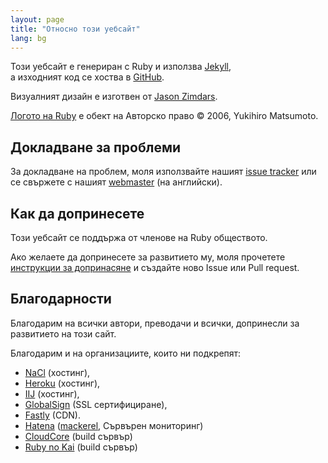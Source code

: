 ```yaml
---
layout: page
title: "Относно този уебсайт"
lang: bg
---
```


Този уебсайт е генериран с Ruby и използва [Jekyll][jekyll],<br>
а изходният код се хоства в [GitHub][github-repo].

Визуалният дизайн e изготвен от [Jason Zimdars][jzimdars].<br>

[Логото на Ruby][logo] е обект на Авторско право &copy; 2006, Yukihiro Matsumoto.


## Докладване за проблеми ##

За докладване на проблем, моля използвайте нашият [issue tracker][github-issues]
или се свържете с нашият [webmaster][webmaster] (на английски).


## Как да допринесете ##

Този уебсайт се поддържа от членове на Ruby обществото.

Ако желаете да допринесете за развитието му, моля прочетете
[инструкции за допринасяне][github-wiki] и създайте ново Issue
или Pull request.


## Благодарности ##

Благодарим на всички автори, преводачи и всички, допринесли за развитието
на този сайт.

Благодарим и на организациите, които ни подкрепят:

 * [NaCl][nacl] (хостинг),
 * [Heroku][heroku] (хостинг),
 * [IIJ][iij] (хостинг),
 * [GlobalSign][globalsign] (SSL сертифициране),
 * [Fastly][fastly] (CDN).
 * [Hatena][hatena] ([mackerel][mackerel], Сървърен мониторинг)
 * [CloudCore][cloudcore] (build сървър)
 * [Ruby no Kai][rubynokai] (build сървър)

[logo]: /bg/about/logo/
[webmaster]: mailto:webmaster@ruby-lang.org
[jekyll]: http://www.jekyllrb.com/
[jzimdars]: https://twitter.com/jasonzimdars
[github-repo]: https://github.com/ruby/www.ruby-lang.org/
[github-issues]: https://github.com/ruby/www.ruby-lang.org/issues
[github-wiki]: https://github.com/ruby/www.ruby-lang.org/wiki
[nacl]: http://www.netlab.jp
[heroku]: https://www.heroku.com/
[iij]: http://www.iij.ad.jp
[globalsign]: https://www.globalsign.com
[fastly]: http://www.fastly.com
[hatena]: http://hatenacorp.jp/
[mackerel]: https://mackerel.io/
[cloudcore]: http://www.cloudcore.jp/
[rubynokai]: http://ruby-no-kai.org/
